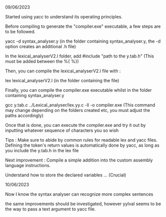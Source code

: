 09/06/2023

Started using yacc to understand its operating principles.

Before compiling to generate the "compiler.exe" executable, a few steps are to be followed.

yacc -d syntax_analyser.y (in the folder containing syntax_analyser.y, the -d option creates an additional .h file)

In the lexical_analyserV2.l folder, add #include "path to the y.tab.h" (This must be added between the %{ %})

Then, you can compile the lexical_analyserV2.l file with :

lex lexical_analyserV2.l (in the folder containing the file)

Finally, you can compile the compiler.exe executable whilst in the folder containing syntax_analyser.y

gcc y.tab.c ../Lexical_analyser/lex.yy.c -ll -o compiler.exe 
(This command may change depending on the folders created etc, you must adjust the paths accordingly)

Once that is done, you can execute the compiler.exe and try it out by inputting whatever sequence of characters you so wish

Tips : Make sure to abide by common rules for readable lex and yacc files.
Defining the token's return values is automatically done by yacc, as long as you include the y.tab.h in the lex file 

Next improvement :
Compile a simple addition into the custom assembly language instructions.

Understand how to store the declared variables ... (Crucial)

10/06/2023

Now I know the syntax analyser can recognize more complex sentences

the same improvements should be investigated, however yylval seems to be the way to pass a text argument to yacc file.





